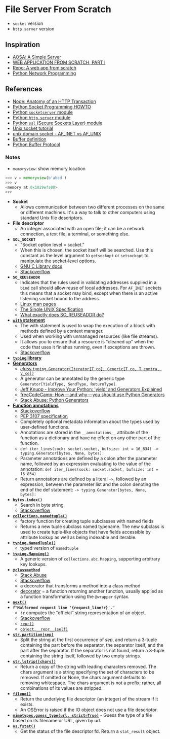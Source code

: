 # File Server From Scratch

- `socket` version
- `http.server` version

## Inspiration
- [AOSA: A Simple Server](http://aosabook.org/en/500L/a-simple-web-server.html)
- [WEB APPLICATION FROM SCRATCH, PART I](https://defn.io/2018/02/25/web-app-from-scratch-01/)
- [Repo: A web app from scratch](https://github.com/Bogdanp/web-app-from-scratch/tree/part-01)
- [Python Network Programming](https://www.tutorialspoint.com/python/python_networking.htm)

## References
- [Node: Anatomy of an HTTP Transaction](https://nodejs.org/en/docs/guides/anatomy-of-an-http-transaction/)
- [Python Socket Programming HOWTO](https://docs.python.org/3.6/howto/sockets.html)
- [Python `socketserver` module](https://docs.python.org/3/library/socketserver.html#module-socketserver)
- [Python `http.server` module](https://docs.python.org/3.6/library/http.server.html#module-http.server)
- [Python `ssl` (Secure Sockets Layer) module](https://docs.python.org/3/library/ssl.html#module-ssl)
- [Unix socket tutorial](https://www.tutorialspoint.com/unix_sockets/index.htm)
- [unix domain socket - AF_INET vs AF_UNIX](https://stackoverflow.com/questions/21032562/example-to-explain-unix-domain-socket-af-inet-vs-af-unix)
- [Buffer definition](http://www.linfo.org/buffer.html)
- [Python Buffer Protocol](https://docs.python.org/3/c-api/buffer.html#bufferobjects)

### Notes
- `memoryview`: show memory location
```python
>>> v = memoryview(b'abcd')
>>> v
<memory at 0x1029efa08>
>>>
```
- **Socket**
	- Allows communication between two different processes on the same or different machines. It's a way to talk to other computers using standard Unix file descriptors.
- **File descriptor**
	- An integer associated with an open file; it can be a network connection, a text file, a terminal, or something else.
- **`SOL_SOCKET`**
	- "Socket option level = socket." 
	- When this is chosen, the socket itself will be searched. Use this constant as the level argument to `getsockopt` or `setsockopt` to manipulate the socket-level options.
	- [GNU C Library docs](http://www.delorie.com/gnu/docs/glibc/libc_352.html)
	- [Stackoverflow](https://stackoverflow.com/questions/21515946/sol-socket-in-getsockopt)
- **`SO_REUSEADDR`**
	- Indicates that the rules used in validating addresses supplied in a `bind` call should allow reuse of local addresses. For `AF_INET` sockets this means that a socket may bind, except when there is an active listening socket bound to the address.
	- [Linux man pages](http://man7.org/linux/man-pages/man7/socket.7.html)
	- [The Single UNIX Specification](http://pubs.opengroup.org/onlinepubs/7908799/xns/getsockopt.html)
	- [What exactly does SO_REUSEADDR do?](http://www.unixguide.net/network/socketfaq/4.5.shtml)
- [**`with` statement**](https://docs.python.org/3/reference/compound_stmts.html#the-with-statement)
	- The with statement is used to wrap the execution of a block with methods defined by a context manager.
	- Used when working with unmanaged resources (like file streams).
	- It allows you to ensure that a resource is "cleaned up" when the code that uses it finishes running, even if exceptions are thrown.
	- [Stackoverflow](https://stackoverflow.com/questions/1369526/what-is-the-python-keyword-with-used-for)
- [**`typing` library**](https://docs.python.org/3/library/typing.html)
- [**Generators**](https://wiki.python.org/moin/Generators)
	- [*class* `typing.Generator(Iterator[T_co], Generic[T_co, T_contra, V_co])`](https://docs.python.org/3/library/typing.html#typing.Generator)
	- A generator can be annotated by the generic type `Generator[YieldType, SendType, ReturnType]`. 
	- [Jeff Knupp - Improve Your Python: 'yield' and Generators Explained](https://jeffknupp.com/blog/2013/04/07/improve-your-python-yield-and-generators-explained/)
	- [freeCodeCamp: How — and why — you should use Python Generators](https://medium.freecodecamp.org/how-and-why-you-should-use-python-generators-f6fb56650888)
	- [Stack Abuse: Python Generators](http://stackabuse.com/python-generators/)
- [**Function annotations**](https://docs.python.org/3/tutorial/controlflow.html#function-annotations)
	- [Stackoverflow](https://stackoverflow.com/questions/14379753/what-does-mean-in-python-function-definitions)
	- [PEP 3107 specification](https://www.python.org/dev/peps/pep-3107/)
	- Completely optional metadata information about the types used by user-defined functions.
	- Annotations are stored in the `__annotations__` attribute of the function as a dictionary and have no effect on any other part of the function.
	- `def iter_lines(sock: socket.socket, bufsize: int = 16_834) -> typing.Generator[bytes, None, bytes]:`
	- Parameter annotations are defined by a colon after the parameter name, followed by an expression evaluating to the value of the annotation: `def iter_lines(sock: socket.socket, bufsize: int = 16_834)`
	- Return annotations are defined by a literal `->`, followed by an expression, between the parameter list and the colon denoting the end of the def statement: `-> typing.Generator[bytes, None, bytes]:`
- **`bytes.index()`**
	- Search in byte string
	- [Stackoverflow](https://stackoverflow.com/questions/10923602/python-3-bytes-index-better-way)
- [**`collections.namedtuple()`**](https://docs.python.org/3/library/collections.html#collections.namedtuple)
	- factory function for creating tuple subclasses with named fields
	- Returns a new tuple subclass named typename. The new subclass is used to create tuple-like objects that have fields accessible by attribute lookup as well as being indexable and iterable.
- [**`typing.NamedTuple()`**](https://docs.python.org/3/library/typing.html#typing.NamedTuple)
	- typed version of `namedtuple`
- [**`typing.Mapping()`**](https://docs.python.org/3/glossary.html#term-mapping)
	- A generic version of `collections.abc.Mapping`, supporting arbitrary key lookups.
- [**`@classmethod`**](https://docs.python.org/3/library/functions.html#classmethod)
	- [Stack Abuse](http://stackabuse.com/pythons-classmethod-and-staticmethod-explained/)
	- [Stackoverflow](https://stackoverflow.com/questions/12179271/meaning-of-classmethod-and-staticmethod-for-beginner)
	- a decorator that transforms a method into a class method
	- [decorator](https://docs.python.org/3/glossary.html#term-decorator) = a function returning another function, usually applied as a function transformation using the `@wrapper` syntax.
- [**`next()`**](https://docs.python.org/3/library/functions.html#next)
- **`f"Malformed request line '{request_line!r}'."`**
	- `!r` computes the “official” string representation of an object.
	- [Stackoverflow](https://stackoverflow.com/questions/38418070/what-does-r-do-in-str-and-repr)
	- [`repr()`](https://docs.python.org/3/library/functions.html#repr)
	- [`object.__repr__(self)`](https://docs.python.org/3/reference/datamodel.html#object.__repr__)
- [**`str.partition(sep)`**](https://docs.python.org/3/library/stdtypes.html#str.partition)
	- Split the string at the first occurrence of _sep_, and return a 3-tuple containing the part before the separator, the separator itself, and the part after the separator. If the separator is not found, return a 3-tuple containing the string itself, followed by two empty strings.
- [**`str.lstrip([chars])`**](https://docs.python.org/3/library/stdtypes.html#str.lstrip)
	- Return a copy of the string with leading characters removed. The chars argument is a string specifying the set of characters to be removed. If omitted or None, the chars argument defaults to removing whitespace. The chars argument is not a prefix; rather, all combinations of its values are stripped.
- [**`fileno()`**](https://docs.python.org/3.6/library/io.html#io.IOBase.fileno)
	- Return the underlying file descriptor (an integer) of the stream if it exists.
	- An OSError is raised if the IO object does not use a file descriptor.
- [**`mimetypes.guess_type(url, strict=True)`**](https://docs.python.org/3.6/library/mimetypes.html#mimetypes.guess_type)	- Guess the type of a file based on its filename or URL, given by url.
- [**`os.fstat()`**](https://docs.python.org/3/library/os.html#os.fstat)
	- Get the status of the file descriptor fd. Return a `stat_result` object.


